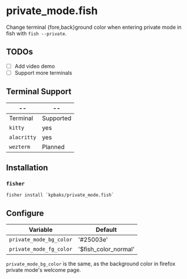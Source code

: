 # private_mode.fish
Change terminal {fore,back}ground color when entering private mode in fish with `fish --private`.

## TODOs

- [ ] Add video demo
- [ ] Support more terminals

## Terminal Support

|--|--|
|--|--|
|Terminal| Supported|
| `kitty` | yes |
| `alacritty` | yes |
| `wezterm` | Planned |

## Installation

### `fisher`

```fish
fisher install `kpbaks/private_mode.fish`
```

## Configure

| Variable | Default | 
|----------|---------|
| `private_mode_bg_color` | '#25003e' |
| `private_mode_fg_color` | '$fish_color_normal' |

`private_mode_bg_color` is the same, as the background color in firefox private mode's welcome page.


